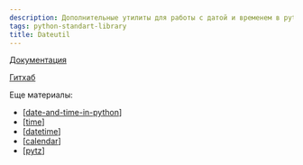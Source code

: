 ```yaml
---
description: Дополнительные утилиты для работы с датой и временем в python
tags: python-standart-library
title: Dateutil
---
```

[Документация](https://dateutil.readthedocs.io/en/stable/)

[Гитхаб](https://github.com/dateutil/dateutil)

Еще материалы:

- [[date-and-time-in-python]]
- [[time]]
- [[datetime]]
- [[calendar]]
- [[pytz]]

[//begin]: # "Autogenerated link references for markdown compatibility"
[date-and-time-in-python]: date-and-time-in-python "Date and time in python"
[time]: time "Time"
[datetime]: datetime "Datetime"
[calendar]: calendar "Calendar"
[pytz]: pytz "Pytz"
[//end]: # "Autogenerated link references"